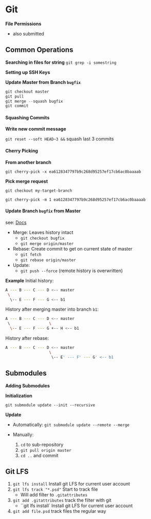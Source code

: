 # Git



**File Permissions**

- also submitted



## Common Operations

**Searching in files for string**
`git grep -i somestring`

**Setting up SSH Keys**


**Update Master from Branch `bugfix`**
```cpp
git checkout master
git pull
git merge --squash bugfix
git commit
```

#### Squashing Commits

**Write new commit message**

`git reset --soft HEAD~3 &&` squash last 3 commits

#### Cherry Picking

**From another branch**

`git cherry-pick -x ea6128347797b9c268d95257ef17cb6ac0baaaab`

**Pick merge request**

`git checkout my-target-branch`

`git cherry-pick -m 1 ea6128347797b9c268d95257ef17cb6ac0baaaab`

#### Update Branch `bugfix` from Master

see: [Docs](https://git-scm.com/book/en/v2/Git-Branching-Rebasing)
- Merge: Leaves history intact
    - `git checkout bugfix`
    - `git merge origin/master`
- Rebase: Create commit to get on current state of master
	- `git fetch`
	- `git rebase origin/master`
- Update:
	- `git push --force` (remote history is overwritten)

**Example**
Initial history:
```bash
A --- B --- C --- D <-- master
 \
  \-- E --- F --- G <-- b1
```

History after merging master into branch `b1`:
```bash
A --- B --- C --- D <-- master
 \                 \
  \-- E --- F --- G +-- H <-- b1
```

History after rebase:
```bash
A --- B --- C --- D <-- master
                   \
                    \-- E' --- F' --- G' <-- b1
```



## Submodules



**Adding Submodules**



**Initialization**

`git submodule update --init --recursive`



**Update**

- Automatically: `git submodule update --remote --merge`

- Manually:
  1. `cd` to sub-repository
  2. `git pull origin master`
  3. `cd ..` and commit



## Git LFS



1. `git lfs install` Install git LFS for current user account
2. `git lfs track "*.psd"` Start to track file
   - Will add filter to `.gitattributes`
3. `git add .gitattributes` track the filter with git
   - ``git lfs install` Install git LFS for current user account
4. `git add file.psd` track files the regular way





